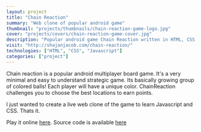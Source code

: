 ```yaml
---
layout: project
title: "Chain Reaction"
summary: "Web clone of popular android game"
thumbnail: "projects/thumbnails/chain-reaction-game-logo.jpg"
cover: "projects/covers/chain-reaction-game-cover.jpg"
description: "Popular android game Chain Reaction written in HTML, CSS & JS."
visit: "http://shajanjacob.com/chain-reaction/"
technologies: ["HTML", "CSS", "Javascript"]
categories: ["project"]
---
```


<p>Chain reaction is a popular android multiplayer board game. It's a very minimal and easy to understand strategic game. Its basically growing group of colored balls! Each player will have a unique color. ChainReaction challenges you to choose the best locations to earn points.</p>
<p>I just wanted to create a live web clone of the game to learn Javascript and CSS. Thats it.</p>
<p>Play it online <a href="http://shajanjacob.com/chain-reaction" target="_blank">here</a>. Source code is available <a href="https://github.com/shajanjp/chain-reaction.git">here</a></p>
